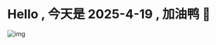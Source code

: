 
# Hello , 今天是 2025-4-19 , 加油鸭 🤭

![img](https://v1.jinrishici.com/all.svg?font-size=18&spacing=4)

